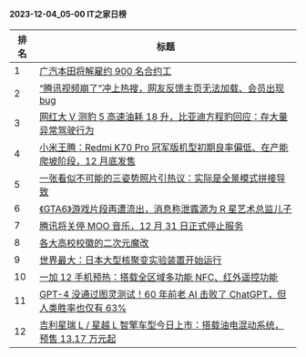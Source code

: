#### 2023-12-04_05-00  IT之家日榜

| 排名 | 标题|
| --- | ---|
| 1 | [广汽本田将解雇约 900 名合约工](https://www.ithome.com/0/736/699.htm) |
| 2 | [“腾讯视频崩了”冲上热搜，网友反馈主页无法加载、会员出现 bug](https://www.ithome.com/0/736/748.htm) |
| 3 | [网红大 V 测豹 5 高速油耗 18 升，比亚迪方程豹回应：存大量异常驾驶行为](https://www.ithome.com/0/736/652.htm) |
| 4 | [小米王腾：Redmi K70 Pro 冠军版机型初期良率偏低、在产能爬坡阶段，12 月底发售](https://www.ithome.com/0/736/664.htm) |
| 5 | [一张看似不可能的三姿势照片引热议：实际是全景模式拼接导致](https://www.ithome.com/0/736/667.htm) |
| 6 | [《GTA6》游戏片段再遭流出，消息称泄露源为 R 星艺术总监儿子](https://www.ithome.com/0/736/682.htm) |
| 7 | [腾讯将关停 MOO 音乐，12 月 31 日正式停止服务](https://www.ithome.com/0/736/705.htm) |
| 8 | [各大高校校徽的二次元魔改](https://www.ithome.com/0/736/695.htm) |
| 9 | [世界最大：日本大型核聚变实验装置开始运行](https://www.ithome.com/0/736/659.htm) |
| 10 | [一加 12 手机预热：搭载全区域多功能 NFC、红外遥控功能](https://www.ithome.com/0/736/693.htm) |
| 11 | [GPT-4 没通过图灵测试！60 年前老 AI 击败了 ChatGPT，但人类胜率也仅有 63%](https://www.ithome.com/0/736/711.htm) |
| 12 | [吉利星瑞 L / 星越 L 智擎车型今日上市：搭载油电混动系统，预售 13.17 万元起](https://www.ithome.com/0/736/673.htm) |
